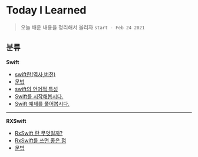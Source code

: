 # Today I Learned

> 오늘 배운 내용을 정리해서 올리자 ``start - Feb 24 2021``

##  분류 

**Swift** 
- [swift란(역사,버전)](https://github.com/JiHoonAHN/TIL/blob/main/%20swift/what%20is%20Swift/history%20of%20swift.md)
- [문법](https://github.com/JiHoonAHN/TIL/blob/main/%20swift/what%20is%20Swift/swift_Grammar.md)
- [swift의 언어적 특성](https://github.com/JiHoonAHN/TIL/blob/main/%20swift/what%20is%20Swift/Swift%20Linguistic%20Attributes.md)
- [Swift를 시작해봅시다.](https://github.com/JiHoonAHN/TIL/blob/main/%20swift/Start%20Swift/main_page_Start_Swift.md)
- [Swift 예제를 풀어봅시다.](https://github.com/JiHoonAHN/TIL/blob/main/%20swift/Study%20Swift/Explanation/main_page_Study_Swift.md)

------
**RXSwift**
- [RxSwift 란 무엇일까? ](https://github.com/JiHoonAHN/TIL/blob/main/Rxswift/what%20is%20RxSwift.md)
- [RxSwift를 쓰면 좋은 점](https://github.com/JiHoonAHN/TIL/blob/main/Rxswift/Advantages%20of%20using%20RxSwift.md)
- [문법](https://github.com/JiHoonAHN/TIL/blob/main/Rxswift/RxSwift_Grammer.md)

